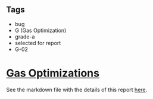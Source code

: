 ## Tags

- bug
- G (Gas Optimization)
- grade-a
- selected for report
- G-02

# [Gas Optimizations](https://github.com/code-423n4/2023-02-kuma-findings/issues/21) 

See the markdown file with the details of this report [here](https://github.com/code-423n4/2023-02-kuma-findings/blob/main/data/0xsomeone-G.md).